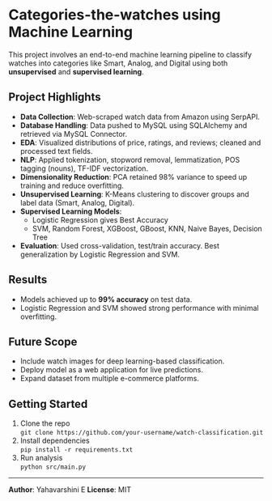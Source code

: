 # Categories-the-watches using Machine Learning

This project involves an end-to-end machine learning pipeline to classify watches into categories like Smart, Analog, and Digital using both **unsupervised** and **supervised learning**.

## Project Highlights

- **Data Collection**: Web-scraped watch data from Amazon using SerpAPI.
- **Database Handling**: Data pushed to MySQL using SQLAlchemy and retrieved via MySQL Connector.
- **EDA**: Visualized distributions of price, ratings, and reviews; cleaned and processed text fields.
- **NLP**: Applied tokenization, stopword removal, lemmatization, POS tagging (nouns), TF-IDF vectorization.
- **Dimensionality Reduction**: PCA retained 98% variance to speed up training and reduce overfitting.
- **Unsupervised Learning**: K-Means clustering to discover groups and label data (Smart, Analog, Digital).
- **Supervised Learning Models**:
  - Logistic Regression gives Best Accuracy
  - SVM, Random Forest, XGBoost, GBoost, KNN, Naive Bayes, Decision Tree
- **Evaluation**: Used cross-validation, test/train accuracy. Best generalization by Logistic Regression and SVM.

## Results

- Models achieved up to **99% accuracy** on test data.
- Logistic Regression and SVM showed strong performance with minimal overfitting.

## Future Scope

- Include watch images for deep learning-based classification.
- Deploy model as a web application for live predictions.
- Expand dataset from multiple e-commerce platforms.


## Getting Started

1. Clone the repo  
   `git clone https://github.com/your-username/watch-classification.git`
2. Install dependencies  
   `pip install -r requirements.txt`
3. Run analysis  
   `python src/main.py`

---

**Author**: Yahavarshini E 
**License**: MIT  


